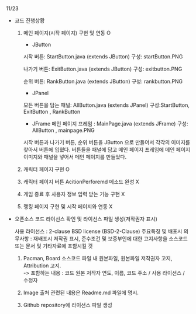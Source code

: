 11/23 

* 코드 진행상황
	1. 메인 페이지(시작 페이지) 구현 및 연동 O 

		* JButton

		시작 버튼: StartButton.java (extends JButton)
		구성: startButton.PNG

		나가기 버튼: ExitButton.java (extends JButton)
		구성: exitbutton.PNG

		순위 버튼: RankButton.java (extends JButton)
		구성: rankbutton.PNG

		* JPanel

		모든 버튼을 담는 패널: AllButton.java (extends JPanel)
		구성:StartButton, ExitButton , RankButton

		* JFrame
		메인 페이지 프레임 : MainPage.java (extends JFrame)
		구성: AllButton , mainpage.PNG

		시작 버튼과 나가기 버튼, 순위 버튼을 JButton 으로 만들어서
		각각의 이미지를 찾아서 버튼에 입혔다.
		버튼들을 패널에 담고
		메인 페이지 프레임에 메인 페이지 이미지와 패널을 넣어서
		메인 페이지를 만들었다. 


	3. 캐릭터 페이지 구현 O 
	4. 캐릭터 페이지 버튼 AcitionPerforemd 메소드 완성 X
	5. 게임 종료 후 사용자 정보 입력 받는 기능 구현 X
	6. 랭킹 페이지 구현 및 시작 페이지와 연동 X

	
* 오픈소스 코드 라이선스 확인 및 라이선스 파일 생성(저작권자 표시)

	사용 라이선스 : 2-clause BSD license (BSD-2-Clause)
	주요특징 및 배포시 의무사항 : 재배포시 저작권 표시, 준수조건 및 보증부인에 대한 고지사항을 소스코드 또는 문서 및 기타자료에 포함시킬 것

	1. Pacman, Board 소스코드 파일 내 원본파일, 원본파일 저작권자 고지, Attribution 고지.<br>
		 ->  포함하는 내용 : 코드 원본 저작자 연도, 이름, 코드 주소 / 사용 라이선스 / 수정자 
		 
	2. Image 출처 관련된 내용은 Readme.md 파일에 명시.
	3. Github repository에 라이선스 파일 생성 
